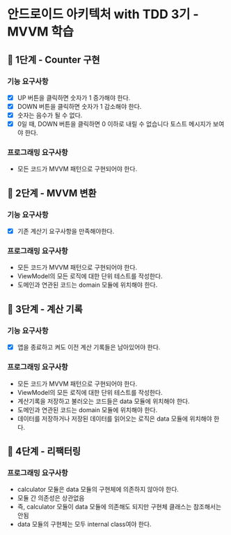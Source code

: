 # 안드로이드 아키텍처 with TDD 3기 - MVVM 학습

## 🚀 1단계 - Counter 구현

### 기능 요구사항

- [x] UP 버튼을 클릭하면 숫자가 1 증가해야 한다.
- [x] DOWN 버튼을 클릭하면 숫자가 1 감소해야 한다.
- [x] 숫자는 음수가 될 수 없다.
- [x] 0일 때, DOWN 버튼을 클릭하면 0 이하로 내릴 수 없습니다 토스트 메시지가 보여야 한다.

### 프로그래밍 요구사항

- 모든 코드가 MVVM 패턴으로 구현되어야 한다.

## 🚀 2단계 - MVVM 변환

### 기능 요구사항

- [x] 기존 계산기 요구사항을 만족해야한다.

### 프로그래밍 요구사항

- 모든 코드가 MVVM 패턴으로 구현되어야 한다.
- ViewModel의 모든 로직에 대한 단위 테스트를 작성한다.
- 도메인과 연관된 코드는 domain 모듈에 위치해야 한다.

## 🚀 3단계 - 계산 기록

### 기능 요구사항

- [x] 앱을 종료하고 켜도 이전 계산 기록들은 남아있어야 한다.

### 프로그래밍 요구사항

- 모든 코드가 MVVM 패턴으로 구현되어야 한다.
- ViewModel의 모든 로직에 대한 단위 테스트를 작성한다.
- 계산기록을 저장하고 불러오는 코드들은 data 모듈에 위치해야 한다.
- 도메인과 연관된 코드는 domain 모듈에 위치해야 한다.
- 데이터를 저장하거나 저장된 데이터를 읽어오는 로직은 data 모듈에 위치해야 한다.

## 🚀 4단계 - 리팩터링

### 프로그래밍 요구사항

- calculator 모듈은 data 모듈의 구현체에 의존하지 않아야 한다.
- 모듈 간 의존성은 상관없음
- 즉, calculator 모듈이 data 모듈에 의존해도 되지만 구현체 클래스는 참조해서는 안됨
- data 모듈의 구현체는 모두 internal class여야 한다.

